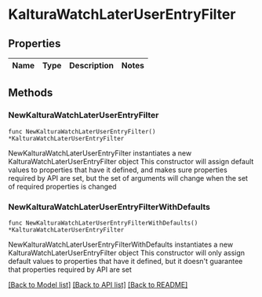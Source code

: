 # KalturaWatchLaterUserEntryFilter

## Properties

Name | Type | Description | Notes
------------ | ------------- | ------------- | -------------

## Methods

### NewKalturaWatchLaterUserEntryFilter

`func NewKalturaWatchLaterUserEntryFilter() *KalturaWatchLaterUserEntryFilter`

NewKalturaWatchLaterUserEntryFilter instantiates a new KalturaWatchLaterUserEntryFilter object
This constructor will assign default values to properties that have it defined,
and makes sure properties required by API are set, but the set of arguments
will change when the set of required properties is changed

### NewKalturaWatchLaterUserEntryFilterWithDefaults

`func NewKalturaWatchLaterUserEntryFilterWithDefaults() *KalturaWatchLaterUserEntryFilter`

NewKalturaWatchLaterUserEntryFilterWithDefaults instantiates a new KalturaWatchLaterUserEntryFilter object
This constructor will only assign default values to properties that have it defined,
but it doesn't guarantee that properties required by API are set


[[Back to Model list]](../README.md#documentation-for-models) [[Back to API list]](../README.md#documentation-for-api-endpoints) [[Back to README]](../README.md)


